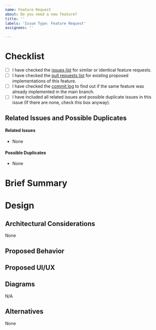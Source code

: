 ```yaml
---
name: Feature Request
about: Do you need a new feature?
title: ''
labels: 'Issue Type: Feature Request'
assignees: ''

---
```


<!--
Please fill this template entirely and do not erase parts of it.
We reserve the right to close without a response
feature requests which are incomplete.
-->
# Checklist
<!--
To check an item on the list replace [ ] with [x].
-->

- [ ] I have checked the [issues list](https://github.com/celery/celery/issues?utf8=%E2%9C%93&q=is%3Aissue+label%3A%22Issue+Type%3A+Feature+Request%22+)
  for similar or identical feature requests.
- [ ] I have checked the [pull requests list](https://github.com/celery/celery/pulls?utf8=%E2%9C%93&q=is%3Apr+label%3A%22PR+Type%3A+Feature%22+)
  for existing proposed implementations of this feature.
- [ ] I have checked the [commit log](https://github.com/celery/celery/commits/main)
  to find out if the same feature was already implemented in the
  main branch.
- [ ] I have included all related issues and possible duplicate issues
  in this issue (If there are none, check this box anyway).

## Related Issues and Possible Duplicates
<!--
Please make sure to search and mention any related issues
or possible duplicates to this issue as requested by the checklist above.

This may or may not include issues in other repositories that the Celery project
maintains or other repositories that are dependencies of Celery.

If you don't know how to mention issues, please refer to Github's documentation
on the subject: https://help.github.com/en/articles/autolinked-references-and-urls#issues-and-pull-requests
-->

#### Related Issues

- None

#### Possible Duplicates

- None

# Brief Summary
<!--
Please include a brief summary of what the feature does
and why it is needed.
-->

# Design

## Architectural Considerations
<!--
If more components other than Celery are involved,
describe them here and the effect it would have on Celery.
-->
None

## Proposed Behavior
<!--
Please describe in detail how this feature is going to behave.
Describe what happens in case of failures as well if applicable.
-->

## Proposed UI/UX
<!--
Please provide your ideas for the API, CLI options,
configuration key names etc. that will be introduced for this feature.
-->

## Diagrams
<!--
Please include any diagrams that might be relevant
to the implementation of this feature such as:
* Class Diagrams
* Sequence Diagrams
* Activity Diagrams
You can drag and drop images into the text box to attach them to this issue.
-->
N/A

## Alternatives
<!--
If you have considered any alternative implementations
describe them in detail below.
-->
None
